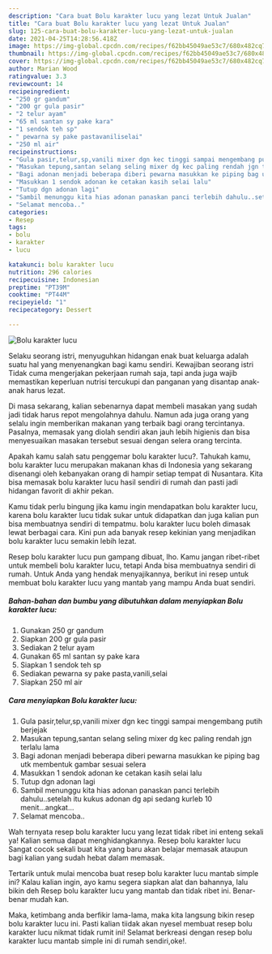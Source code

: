 ```yaml
---
description: "Cara buat Bolu karakter lucu yang lezat Untuk Jualan"
title: "Cara buat Bolu karakter lucu yang lezat Untuk Jualan"
slug: 125-cara-buat-bolu-karakter-lucu-yang-lezat-untuk-jualan
date: 2021-04-25T14:28:56.418Z
image: https://img-global.cpcdn.com/recipes/f62bb45049ae53c7/680x482cq70/bolu-karakter-lucu-foto-resep-utama.jpg
thumbnail: https://img-global.cpcdn.com/recipes/f62bb45049ae53c7/680x482cq70/bolu-karakter-lucu-foto-resep-utama.jpg
cover: https://img-global.cpcdn.com/recipes/f62bb45049ae53c7/680x482cq70/bolu-karakter-lucu-foto-resep-utama.jpg
author: Marian Wood
ratingvalue: 3.3
reviewcount: 14
recipeingredient:
- "250 gr gandum"
- "200 gr gula pasir"
- "2 telur ayam"
- "65 ml santan sy pake kara"
- "1 sendok teh sp"
- " pewarna sy pake pastavaniliselai"
- "250 ml air"
recipeinstructions:
- "Gula pasir,telur,sp,vanili mixer dgn kec tinggi sampai mengembang putih berjejak"
- "Masukan tepung,santan selang seling mixer dg kec paling rendah jgn terlalu lama"
- "Bagi adonan menjadi beberapa diberi pewarna masukkan ke piping bag utk membentuk gambar sesuai selera"
- "Masukkan 1 sendok adonan ke cetakan kasih selai lalu"
- "Tutup dgn adonan lagi"
- "Sambil menunggu kita hias adonan panaskan panci terlebih dahulu..setelah itu kukus adonan dg api sedang kurleb 10 menit...angkat..."
- "Selamat mencoba.."
categories:
- Resep
tags:
- bolu
- karakter
- lucu

katakunci: bolu karakter lucu 
nutrition: 296 calories
recipecuisine: Indonesian
preptime: "PT39M"
cooktime: "PT44M"
recipeyield: "1"
recipecategory: Dessert

---
```



![Bolu karakter lucu](https://img-global.cpcdn.com/recipes/f62bb45049ae53c7/680x482cq70/bolu-karakter-lucu-foto-resep-utama.jpg)

Selaku seorang istri, menyuguhkan hidangan enak buat keluarga adalah suatu hal yang menyenangkan bagi kamu sendiri. Kewajiban seorang istri Tidak cuma mengerjakan pekerjaan rumah saja, tapi anda juga wajib memastikan keperluan nutrisi tercukupi dan panganan yang disantap anak-anak harus lezat.

Di masa  sekarang, kalian sebenarnya dapat membeli masakan yang sudah jadi tidak harus repot mengolahnya dahulu. Namun ada juga orang yang selalu ingin memberikan makanan yang terbaik bagi orang tercintanya. Pasalnya, memasak yang diolah sendiri akan jauh lebih higienis dan bisa menyesuaikan masakan tersebut sesuai dengan selera orang tercinta. 



Apakah kamu salah satu penggemar bolu karakter lucu?. Tahukah kamu, bolu karakter lucu merupakan makanan khas di Indonesia yang sekarang disenangi oleh kebanyakan orang di hampir setiap tempat di Nusantara. Kita bisa memasak bolu karakter lucu hasil sendiri di rumah dan pasti jadi hidangan favorit di akhir pekan.

Kamu tidak perlu bingung jika kamu ingin mendapatkan bolu karakter lucu, karena bolu karakter lucu tidak sukar untuk didapatkan dan juga kalian pun bisa membuatnya sendiri di tempatmu. bolu karakter lucu boleh dimasak lewat berbagai cara. Kini pun ada banyak resep kekinian yang menjadikan bolu karakter lucu semakin lebih lezat.

Resep bolu karakter lucu pun gampang dibuat, lho. Kamu jangan ribet-ribet untuk membeli bolu karakter lucu, tetapi Anda bisa membuatnya sendiri di rumah. Untuk Anda yang hendak menyajikannya, berikut ini resep untuk membuat bolu karakter lucu yang mantab yang mampu Anda buat sendiri.

<!--inarticleads1-->

##### Bahan-bahan dan bumbu yang dibutuhkan dalam menyiapkan Bolu karakter lucu:

1. Gunakan 250 gr gandum
1. Siapkan 200 gr gula pasir
1. Sediakan 2 telur ayam
1. Gunakan 65 ml santan sy pake kara
1. Siapkan 1 sendok teh sp
1. Sediakan  pewarna sy pake pasta,vanili,selai
1. Siapkan 250 ml air




<!--inarticleads2-->

##### Cara menyiapkan Bolu karakter lucu:

1. Gula pasir,telur,sp,vanili mixer dgn kec tinggi sampai mengembang putih berjejak
1. Masukan tepung,santan selang seling mixer dg kec paling rendah jgn terlalu lama
1. Bagi adonan menjadi beberapa diberi pewarna masukkan ke piping bag utk membentuk gambar sesuai selera
1. Masukkan 1 sendok adonan ke cetakan kasih selai lalu
1. Tutup dgn adonan lagi
1. Sambil menunggu kita hias adonan panaskan panci terlebih dahulu..setelah itu kukus adonan dg api sedang kurleb 10 menit...angkat...
1. Selamat mencoba..




Wah ternyata resep bolu karakter lucu yang lezat tidak ribet ini enteng sekali ya! Kalian semua dapat menghidangkannya. Resep bolu karakter lucu Sangat cocok sekali buat kita yang baru akan belajar memasak ataupun bagi kalian yang sudah hebat dalam memasak.

Tertarik untuk mulai mencoba buat resep bolu karakter lucu mantab simple ini? Kalau kalian ingin, ayo kamu segera siapkan alat dan bahannya, lalu bikin deh Resep bolu karakter lucu yang mantab dan tidak ribet ini. Benar-benar mudah kan. 

Maka, ketimbang anda berfikir lama-lama, maka kita langsung bikin resep bolu karakter lucu ini. Pasti kalian tiidak akan nyesel membuat resep bolu karakter lucu nikmat tidak rumit ini! Selamat berkreasi dengan resep bolu karakter lucu mantab simple ini di rumah sendiri,oke!.

